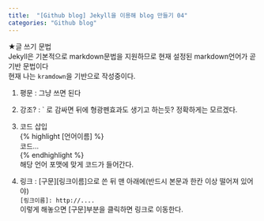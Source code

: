 ```yaml
---
title:  "[Github blog] Jekyll을 이용해 blog 만들기 04"
categories: "Github blog"
---
```

★글 쓰기 문법<br>
Jekyll은 기본적으로 markdown문법을 지원하므로 현재 설정된 markdown언어가 곧 기반 문법이다<br>
현재 나는 `kramdown`을 기반으로 작성중이다.

1. 평문 : 그냥 쓰면 된다

2. 강조? : ` 로 감싸면 뒤에 형광펜효과도 생기고 하는듯? 정확하게는 모르겠다.

3. 코드 삽입<br>
\{\% highlight [언어이름] \%\}<br>
코드...<br>
\{\% endhighlight \%\}<br>
해당 언어 포맷에 맞게 코드가 들어간다.

4. 링크 : [구문][링크이름]으로 쓴 뒤 맨 아래에(반드시 본문과 한칸 이상 떨어져 있어야)<br>
`[링크이름]: http://....`<br>
이렇게 해놓으면 [구문]부분을 클릭하면 링크로 이동한다.